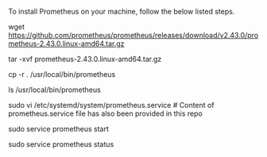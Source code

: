 To install Prometheus on your machine, follow the below listed steps. 

wget https://github.com/prometheus/prometheus/releases/download/v2.43.0/prometheus-2.43.0.linux-amd64.tar.gz

tar -xvf prometheus-2.43.0.linux-amd64.tar.gz

cp -r . /usr/local/bin/prometheus

ls /usr/local/bin/prometheus

sudo vi /etc/systemd/system/prometheus.service    # Content of prometheus.service file has also been provided in this repo

sudo service prometheus start

sudo service prometheus status
